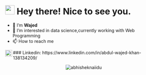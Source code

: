 <h1><img src="https://emojis.slackmojis.com/emojis/images/1531849430/4246/blob-sunglasses.gif?1531849430" width="30"/> Hey there! Nice to see you.</h1>

- 👋 I’m <strong>Wajed</strong>
- 👀 I’m interested in data science,currently working with Web Programming
- 📫 How to reach me 
<a href="https://www.instagram.com/wazed221b/">
  <img align="left" alt="Wajed's Instagram" width="22px" src="https://raw.githubusercontent.com/hussainweb/hussainweb/main/icons/instagram.png" />
</a>
### Linkedin: https://www.linkedin.com/in/abdul-wajed-khan-138134209/

<!---
WazedKhan/WazedKhan is a ✨ special ✨ repository because its `README.md` (this file) appears on your GitHub profile.
You can click the Preview link to take a look at your changes.
--->

<p align="center"> <img src="https://github-readme-stats.vercel.app/api?username=wazedkhan&show_icons=true&theme=gotham" alt="abhisheknaiidu" />
